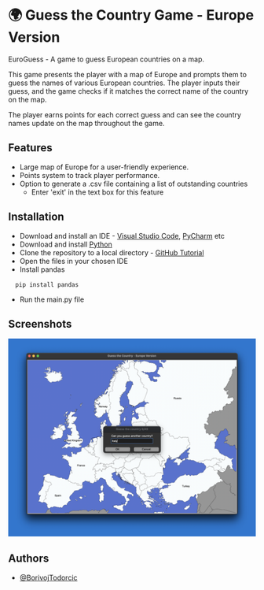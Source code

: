 
# 🌍 Guess the Country Game - Europe Version

EuroGuess - A game to guess European countries on a map.

This game presents the player with a map of Europe and prompts them to guess the names of various European countries.
The player inputs their guess, and the game checks if it matches the correct name of the country on the map.

The player earns points for each correct guess and can see the country names update on the map throughout the game.
 

## Features

- Large map of Europe for a user-friendly experience.
- Points system to track player performance.
- Option to generate a .csv file containing a list of outstanding countries
    - Enter 'exit' in the text box for this feature


## Installation

- Download and install an IDE - [Visual Studio Code](https://code.visualstudio.com/), [PyCharm](https://www.jetbrains.com/pycharm/) etc
- Download and install [Python](https://www.python.org/downloads/)
- Clone the repository to a local directory - [GitHub Tutorial](https://docs.github.com/en/repositories/creating-and-managing-repositories/cloning-a-repository)
- Open the files in your chosen IDE 
- Install pandas
```
  pip install pandas
```
- Run the main.py file

    
## Screenshots

![App Screenshot](game_screenshot.png)


## Authors

- [@BorivojTodorcic](https://github.com/BorivojTodorcic/)


